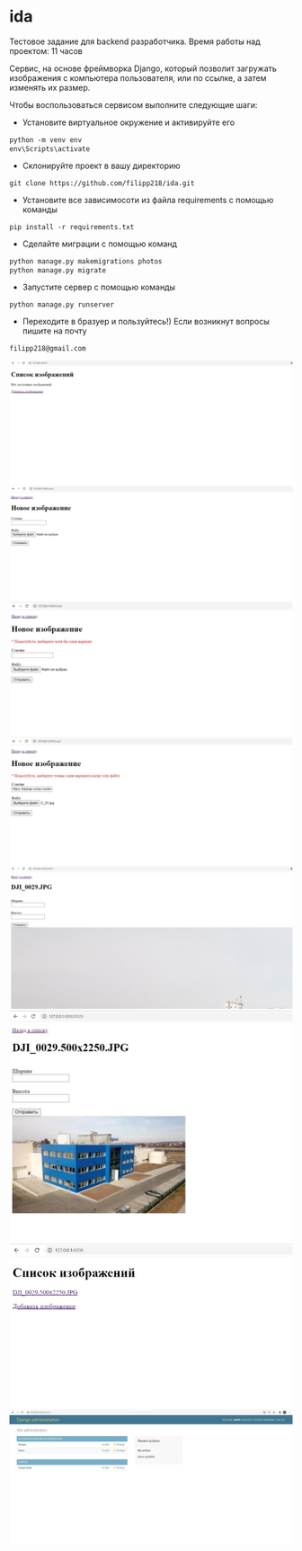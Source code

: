 # ida
Тестовое задание для backend разработчика. Время работы над проектом: 11 часов

Сервис, на основе фреймворка Django, который позволит загружать изображения с компьютера пользователя, или по ссылке, а затем изменять их размер. 

Чтобы воспользоваться сервисом выполните следующие шаги:
- Установите виртуальное окружение и активируйте его
```
python -m venv env
env\Scripts\activate
```
- Склонируйте проект в вашу директорию
```
git clone https://github.com/filipp218/ida.git
```
- Установите все зависимосоти из файла requirements с помощью команды 
```
pip install -r requirements.txt
```
- Сделайте миграции с помощью команд 
```
python manage.py makemigrations photos
python manage.py migrate
```
- Запустите сервер с помощью команды
```
python manage.py runserver
```
- Переходите в бразуер и пользуйтесь!)
Если возникнут вопросы пишите на почту
```
filipp218@gmail.com
```

![ScreenShot](https://github.com/filipp218/ida/blob/main/screenshoots/start.JPG)
![ScreenShot](https://github.com/filipp218/ida/blob/main/screenshoots/add.JPG)
![ScreenShot](https://github.com/filipp218/ida/blob/main/screenshoots/no.JPG)
![ScreenShot](https://github.com/filipp218/ida/blob/main/screenshoots/two.JPG)
![ScreenShot](https://github.com/filipp218/ida/blob/main/screenshoots/standart.JPG)
![ScreenShot](https://github.com/filipp218/ida/blob/main/screenshoots/cut.JPG)
![ScreenShot](https://github.com/filipp218/ida/blob/main/screenshoots/main.JPG)
![ScreenShot](https://github.com/filipp218/ida/blob/main/screenshoots/admin.JPG)
